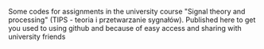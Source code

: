 Some codes for assignments in the university course "Signal theory and processing" (TIPS - teoria i przetwarzanie sygnałów). Published here to get you used to using github and because of easy access and sharing with university friends
